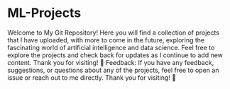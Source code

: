 # ML-Projects
Welcome to My Git Repository!
Here you will find a collection of projects that I have uploaded, with more to come in the future, exploring the fascinating world of artificial intelligence and data science. Feel free to explore the projects and check back for updates as I continue to add new content. Thank you for visiting! 🚀
Feedback:
If you have any feedback, suggestions, or questions about any of the projects, feel free to open an issue or reach out to me directly.
Thank you for visiting! 🙌
